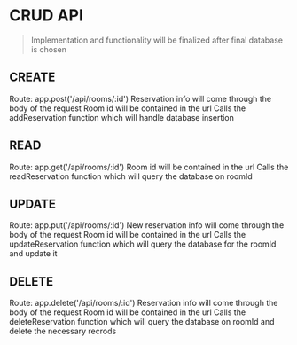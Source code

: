 # CRUD API

> Implementation and functionality will be finalized after final database is chosen
  
## CREATE
Route: app.post('/api/rooms/:id')
Reservation info will come through the body of the request
Room id will be contained in the url
Calls the addReservation function which will handle database insertion

## READ
Route: app.get('/api/rooms/:id')
Room id will be contained in the url
Calls the readReservation function which will query the database on roomId

## UPDATE
Route: app.put('/api/rooms/:id')
New reservation info will come through the body of the request
Room id will be contained in the url
Calls the updateReservation function which will query the database for the roomId and update it

## DELETE
Route: app.delete('/api/rooms/:id')
Reservation info will come through the body of the request
Room id will be contained in the url
Calls the deleteReservation function which will query the database on roomId and delete the necessary recrods